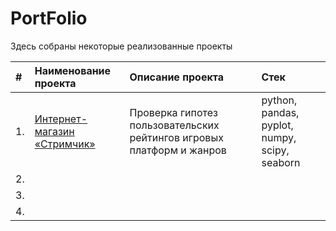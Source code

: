 # PortFolio

Здесь собраны некоторые реализованные проекты

|  #  | Наименование проекта        | Описание проекта                             | Стек |
|:----|:--------------------------- |:---------------------------------------------|:-----|
|  1. | [Интернет-магазин «Стримчик»](https://practicum.yandex.ru/learn/data-scientist/courses/a596cb25-0222-49ce-bb87-096995d46f4b/sprints/92913/topics/18eacbd8-7f36-4098-a861-ee4066e3f9e2/lessons/23c0ec9e-ea40-4235-8add-4b54b7d5a3fe/) | Проверка гипотез пользовательских рейтингов игровых платформ и жанров         | python, pandas, pyplot, numpy, scipy, seaborn |
|  2. |              |       |      |
|  3. |              |       |      |
|  4. |              |       |      |        


